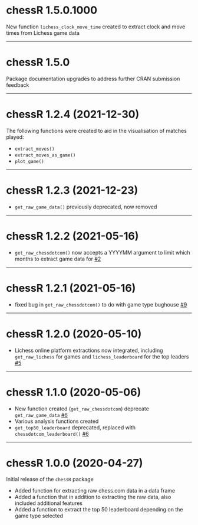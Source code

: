 # chessR 1.5.0.1000

New function `lichess_clock_move_time` created to extract clock and move times from Lichess game data

***

# chessR 1.5.0

Package documentation upgrades to address further CRAN submission feedback

***

# chessR 1.2.4 (2021-12-30)

The following functions were created to aid in the visualisation of matches played:

* `extract_moves()`
* `extract_moves_as_game()`
* `plot_game()`

***

# chessR 1.2.3 (2021-12-23)

* `get_raw_game_data()` previously deprecated, now removed

***

# chessR 1.2.2 (2021-05-16)

* `get_raw_chessdotcom()` now accepts a YYYYMM argument to limit which months to extract game data for [#2](https://github.com/JaseZiv/chessR/issues/2)

***

# chessR 1.2.1 (2021-05-16)

* fixed bug in `get_raw_chessdotcom()` to do with game type bughouse [#9](https://github.com/JaseZiv/chessR/issues/9)

***

# chessR 1.2.0 (2020-05-10)

* Lichess online platform extractions now integrated, including `get_raw_lichess` for games and `lichess_leaderboard` for the top leaders [#5](https://github.com/JaseZiv/chessR/issues/5)

***

# chessR 1.1.0 (2020-05-06)

* New function created (`get_raw_chessdotcom`) deprecate `get_raw_game_data` [#6](https://github.com/JaseZiv/chessR/issues/6)
* Various analysis functions created
* `get_top50_leaderboard` deprecated, replaced with `chessdotcom_leaderboard()` [#6](https://github.com/JaseZiv/chessR/issues/6)

***

# chessR 1.0.0 (2020-04-27)

Initial release of the `chessR` package

* Added function for extracting raw chess.com data in a data frame
* Added a function that in addition to extracting the raw data, also included additional features
* Added a function to extract the top 50 leaderboard depending on the game type selected
